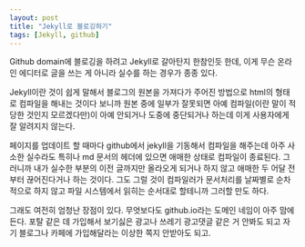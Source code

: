 ```yaml
---
layout: post
title: "Jekyll로 블로깅하기"
tags: [Jekyll, github]
---
```


Github domain에 블로깅을 하려고 Jekyll로 갈아탄지 한참인듯 한데, 이게 무슨 온라인 에디터로 글을 쓰는 게 아니라 실수를 하는 경우가 종종 있다.

Jekyll이란 것이 쉽게 말해서 블로그의 원본을 가져다가 주어진 방법으로 html의 형태로 컴파일을 해내는 것이다 보니까 원본 중에 일부가 잘못되면 아예 컴파일(이란 말이 적당한 것인지 모르겠다만)이 아예 안되거나 도중에 중단되거나 하는데 이게 사용자에게 잘 알려지지 않는다. 

페이지를 업데이트 할 때마다 github에서 jekyll을 기동해서 컴파일을 해주는데 아주 사소한 실수라도 특히나 md 문서의 헤더에 있으면 애매한 상태로 컴파일이 종료된다. 그러니까 내가 실수한 부분의 이전 글까지만 올라오게 되거나 하지 않고 애매한 두 어달 전부터 끊어진다거나 하는 것이다. 그도 그럴 것이 컴파일러가 문서처리를 날짜별로 순차적으로 하지 않고 파일 시스템에서 읽히는 순서대로 할테니까 그러할 만도 하다. 

그래도 여전히 엄청난 장점이 있다. 무엇보다도 github.io라는 도메인 네임이 아주 맘에 든다. 포탈 같은 데 가입해서 보기싫은 광고나 쓰레기 광고댓글 같은 거 안봐도 되고 자기 블로그나 카페에 가입해달라는 이상한 쪽지 안받아도 되고. 

